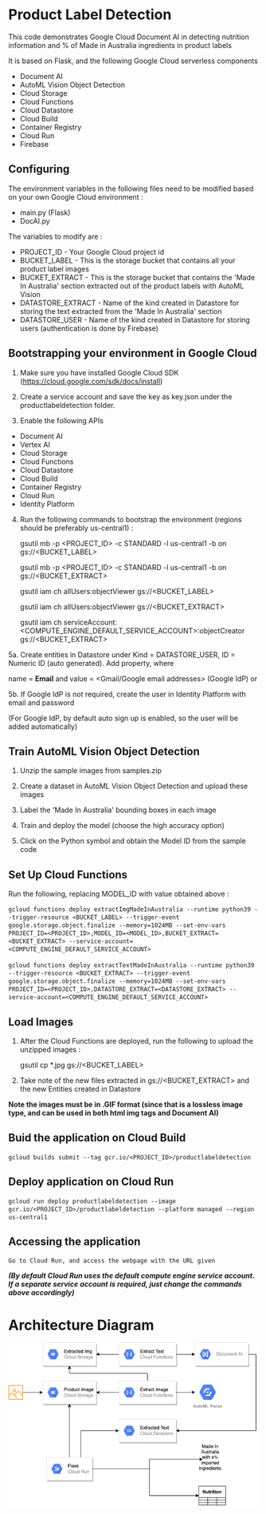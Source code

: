 # Product Label Detection

This code demonstrates Google Cloud Document AI in detecting nutrition information and % of Made in Australia ingredients in product labels

It is based on Flask, and the following Google Cloud serverless components

* Document AI
* AutoML Vision Object Detection
* Cloud Storage
* Cloud Functions
* Cloud Datastore
* Cloud Build
* Container Registry
* Cloud Run
* Firebase

## Configuring

The environment variables in the following files need to be modified based on your own Google Cloud environment :

* main.py (Flask)
* DocAI.py

The variables to modify are :

  * PROJECT_ID - Your Google Cloud project id
  * BUCKET_LABEL - This is the storage bucket that contains all your product label images
  * BUCKET_EXTRACT - This is the storage bucket that contains the 'Made In Australia' section extracted out of the product labels with AutoML Vision
  * DATASTORE_EXTRACT - Name of the kind created in Datastore for storing the text extracted from the 'Made In Australia' section
  * DATASTORE_USER - Name of the kind created in Datastore for storing users (authentication is done by Firebase)


## Bootstrapping your environment in Google Cloud

1. Make sure you have installed Google Cloud SDK (https://cloud.google.com/sdk/docs/install)

2. Create a service account and save the key as key.json under the productlabeldetection folder.

3. Enable the following APIs

  * Document AI
  * Vertex AI
  * Cloud Storage
  * Cloud Functions
  * Cloud Datastore
  * Cloud Build
  * Container Registry
  * Cloud Run
  * Identity Platform

4. Run the following commands to bootstrap the environment (regions should be preferably us-central1) :

    gsutil mb -p <PROJECT_ID> -c STANDARD -l us-central1 -b on gs://<BUCKET_LABEL>
    
    gsutil mb -p <PROJECT_ID> -c STANDARD -l us-central1 -b on gs://<BUCKET_EXTRACT>
    
    gsutil iam ch allUsers:objectViewer gs://<BUCKET_LABEL>
    
    gsutil iam ch allUsers:objectViewer gs://<BUCKET_EXTRACT>
    
    gsutil iam ch serviceAccount:<COMPUTE_ENGINE_DEFAULT_SERVICE_ACCOUNT>:objectCreator gs://<BUCKET_EXTRACT>
  

5a. Create entities in Datastore under Kind = DATASTORE_USER, ID = Numeric ID (auto generated). Add property, where 

   name = **Email** and value = <Gmail/Google email addresses> (Google IdP) or <any email address>
   
5b. If Google IdP is not required, create the user in Identity Platform with email and password
 
  (For Google IdP, by default auto sign up is enabled, so the user will be added automatically)

## Train AutoML Vision Object Detection

1. Unzip the sample images from samples.zip

2. Create a dataset in AutoML Vision Object Detection and upload these images

3. Label the 'Made In Australia' bounding boxes in each image

4. Train and deploy the model (choose the high accuracy option)

5. Click on the Python symbol and obtain the Model ID from the sample code


## Set Up Cloud Functions

Run the following, replacing MODEL_ID with value obtained above :

    gcloud functions deploy extractImgMadeInAustralia --runtime python39 --trigger-resource <BUCKET_LABEL> --trigger-event google.storage.object.finalize --memory=1024MB --set-env-vars PROJECT_ID=<PROJECT_ID>,MODEL_ID=<MODEL_ID>,BUCKET_EXTRACT=<BUCKET_EXTRACT> --service-account=<COMPUTE_ENGINE_DEFAULT_SERVICE_ACCOUNT>

    gcloud functions deploy extractTextMadeInAustralia --runtime python39 --trigger-resource <BUCKET_EXTRACT> --trigger-event google.storage.object.finalize --memory=1024MB --set-env-vars PROJECT_ID=<PROJECT_ID>,DATASTORE_EXTRACT=<DATASTORE_EXTRACT> --service-account=<COMPUTE_ENGINE_DEFAULT_SERVICE_ACCOUNT>


## Load Images

1. After the Cloud Functions are deployed, run the following to upload the unzipped images :

    gsutil cp *.jpg gs://<BUCKET_LABEL>

2. Take note of the new files extracted in gs://<BUCKET_EXTRACT> and the new Entities created in Datastore
 
**Note the images must be in .GIF format (since that is a lossless image type, and can be used in both html img tags and Document AI)**

## Buid the application on Cloud Build

    gcloud builds submit --tag gcr.io/<PROJECT_ID>/productlabeldetection


## Deploy application on Cloud Run

    gcloud run deploy productlabeldetection --image gcr.io/<PROJECT_ID>/productlabeldetection --platform managed --region us-central1
    
## Accessing the application

    Go to Cloud Run, and access the webpage with the URL given


***(By default Cloud Run uses the default compute engine service account. If a separate service account is required, just change the commands above accordingly)***

# Architecture Diagram
 
 ![alt text](https://github.com/startr3k/productlabeldetection/blob/main/PLD.drawio.png?raw=true)
